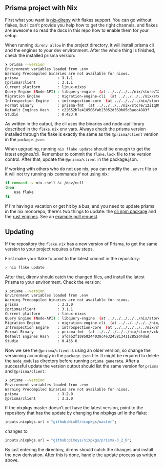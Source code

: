 ## Prisma project with Nix

First what you want is [nix-direnv](https://github.com/nix-community/nix-direnv/) with flakes support. You can go without flakes, but I can't provide you help how to get the right channels, and flakes are awesome so read the docs in this repo how to enable them for your setup.

When running `direnv allow` in the project directory, it will install prisma cli and the engines to your dev environment. After the whole thing is finished, check the installed prisma version:

```bash
❯ prisma --version
Environment variables loaded from .env
Warning Precompiled binaries are not available for nixos.
prisma                  : 3.1.1
@prisma/client          : 3.1.1
Current platform        : linux-nixos
Query Engine (Node-API) : libquery-engine  (at ../../../../nix/store/12i1q096cjjnqay4ayl9m27l4qsw3c2h-prisma-engines-3.1.1/lib/libquery_engine.node, resolved by PRISMA_QUERY_ENGINE_LIBRARY)
Migration Engine        : migration-engine-cli  (at ../../../../nix/store/12i1q096cjjnqay4ayl9m27l4qsw3c2h-prisma-engines-3.1.1/bin/migration-engine, resolved by PRISMA_MIGRATION_ENGINE_BINARY)
Introspection Engine    : introspection-core  (at ../../../../nix/store/12i1q096cjjnqay4ayl9m27l4qsw3c2h-prisma-engines-3.1.1/bin/introspection-engine, resolved by PRISMA_INTROSPECTION_ENGINE_BINARY)
Format Binary           : prisma-fmt  (at ../../../../nix/store/12i1q096cjjnqay4ayl9m27l4qsw3c2h-prisma-engines-3.1.1/bin/prisma-fmt, resolved by PRISMA_FMT_BINARY)
Default Engines Hash    : c22652b7e418506fab23052d569b85d3aec4883f
Studio                  : 0.423.0
```

As written in the output, the cli uses the binaries and node-api library described in the `flake.nix` env vars. Always check the prisma version installed through the flake is exactly the same as the `@prisma/client` version in the `package.json`.

When upgrading, running `nix flake update` should be enough to get the latest engines/cli. Remember to commit the `flake.lock` file to the version control. After that, update the `@prisma/client` in the package.json.

If working with others who do not use nix, you can modify the `.envrc` file so it will not try running nix commands if not using nix:

```bash
if command -v nix-shell &> /dev/null
then
    use flake
fi
```

If I'm having a vacation or get hit by a bus, and you need to update prisma in the nix monorepo, there's two things to update: the [cli npm package](https://github.com/NixOS/nixpkgs/blob/master/pkgs/development/node-packages/default.nix#L281-L298) and the [rust engines](https://github.com/NixOS/nixpkgs/blob/master/pkgs/development/tools/database/prisma-engines/default.nix). See an [example pull request](https://github.com/NixOS/nixpkgs/pull/139430).

## Updating

If the repository the `flake.nix` has a new version of Prisma, to get the same version to your project requires a few steps.

First make your flake to point to the latest commit in the repository:

``` bash
> nix flake update
```

After that, direnv should catch the changed files, and install the latest Prisma to your environment. Check the version:

``` bash
❯ prisma --version
Environment variables loaded from .env
Warning Precompiled binaries are not available for nixos.
prisma                  : 3.2.0
@prisma/client          : 3.1.1
Current platform        : linux-nixos
Query Engine (Node-API) : libquery-engine  (at ../../../../../nix/store/vckf62m16nxk9wyh5js2psmdsypl4lq1-prisma-engines-3.2.0/lib/libquery_engine.node, resolved by PRISMA_QUERY_ENGINE_LIBRARY)
Migration Engine        : migration-engine-cli  (at ../../../../../nix/store/vckf62m16nxk9wyh5js2psmdsypl4lq1-prisma-engines-3.2.0/bin/migration-engine, resolved by PRISMA_MIGRATION_ENGINE_BINARY)
Introspection Engine    : introspection-core  (at ../../../../../nix/store/vckf62m16nxk9wyh5js2psmdsypl4lq1-prisma-engines-3.2.0/bin/introspection-engine, resolved by PRISMA_INTROSPECTION_ENGINE_BINARY)
Format Binary           : prisma-fmt  (at ../../../../../nix/store/vckf62m16nxk9wyh5js2psmdsypl4lq1-prisma-engines-3.2.0/bin/prisma-fmt, resolved by PRISMA_FMT_BINARY)
Default Engines Hash    : afdab2f10860244038c4e32458134112852d4dad
Studio                  : 0.435.0
```

Now we see the `@prisma/client` is using an older version, so change the versioning accordingly in the `package.json` file. It might be required to delete the `node_modules` directory before running `prisma generate`. After a successful update the version output should list the same version for `prisma` and `@prisma/client`:

``` bash
❯ prisma --version
Environment variables loaded from .env
Warning Precompiled binaries are not available for nixos.
prisma                  : 3.2.0
@prisma/client          : 3.2.0
```

If the nixpkgs master doesn't yet have the latest version, point to the repository that has the update by changing the nixpkgs url in the flake:

``` nix
inputs.nixpkgs.url = "github:NixOS/nixpkgs/master";
```

changes to

``` nix
inputs.nixpkgs.url = "github:pimeys/nixpkgs/prisma-3_2_0";
```

By just entering the directory, direnv should catch the changes and install the new derivation. After this is done, handle the update process as written above.
